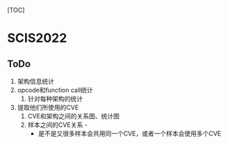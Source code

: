 [TOC]

# SCIS2022

## ToDo
1. 架构信息统计
3. opcode和function call统计 
   1. 针对每种架构的统计
4. 提取他们所使用的CVE 
    1. CVE和架构之间的关系图、统计图 
    2. 样本之间的CVE关系 -
       - 是不是又很多样本会共用同一个CVE，或者一个样本会使用多个CVE